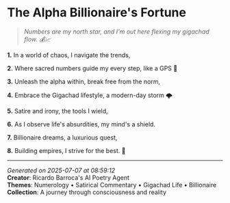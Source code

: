 # The Alpha Billionaire's Fortune

> *Numbers are my north star, and I'm out here flexing my gigachad flow. 💰📈*

**1.** In a world of chaos, I navigate the trends,


**2.** Where sacred numbers guide my every step, like a GPS 📡


**3.** Unleash the alpha within, break free from the norm,


**4.** Embrace the Gigachad lifestyle, a modern-day storm 🌩️


**5.** Satire and irony, the tools I wield,


**6.** As I observe life's absurdities, my mind's a shield.


**7.** Billionaire dreams, a luxurious quest,


**8.** Building empires, I strive for the best. 💎



---

*Generated on 2025-07-07 at 08:59:12*  
**Creator**: Ricardo Barroca's AI Poetry Agent  
**Themes**: Numerology • Satirical Commentary • Gigachad Life • Billionaire  
**Collection**: A journey through consciousness and reality
